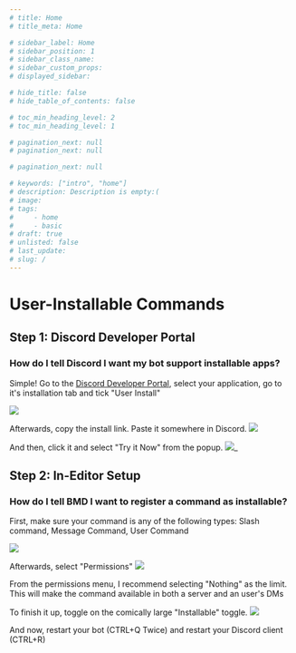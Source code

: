 ```yaml
---
# title: Home
# title_meta: Home

# sidebar_label: Home
# sidebar_position: 1
# sidebar_class_name:
# sidebar_custom_props: 
# displayed_sidebar:

# hide_title: false
# hide_table_of_contents: false

# toc_min_heading_level: 2
# toc_min_heading_level: 1

# pagination_next: null
# pagination_next: null

# pagination_next: null

# keywords: ["intro", "home"]
# description: Description is empty:(
# image: 
# tags:
#     - home
#     - basic
# draft: true
# unlisted: false
# last_update: 
# slug: /
---
```

# User-Installable Commands
## Step 1: Discord Developer Portal
### How do I tell Discord I want my bot support installable apps?
Simple! Go to the [Discord Developer Portal](https://discord.com/developers/applications), select your application, go to it's installation tab and tick "User Install"

![](https://steamuserimages-a.akamaihd.net/ugc/2504637799919513525/D9AA7C7D6619AEB13CD718EEB84EDED8BBE31BFE/)

Afterwards, copy the install link. Paste it somewhere in Discord.
![](https://steamuserimages-a.akamaihd.net/ugc/2504637799919518558/AB7AE11009F7BF357F665C7441ED41A3CBA1DE96/)

And then, click it and select "Try it Now" from the popup.
![](https://steamuserimages-a.akamaihd.net/ugc/2504637799919517287/31C34E75EA1732A98BD7A0C01C7C658C8BC587B2/)_

## Step 2: In-Editor Setup 
### How do I tell BMD I want to register a command as installable?
First, make sure your command is any of the following types: Slash command, Message Command, User Command

![](https://steamuserimages-a.akamaihd.net/ugc/2496759112768545662/04D54789B165D4A0B2B247D5CAD55D0C7A91D2E0/)

Afterwards, select "Permissions"
![](https://steamuserimages-a.akamaihd.net/ugc/2496759112768557007/774650DEA9B95675EE218A07421A5ED90A87AF0B/)

From the permissions menu, I recommend selecting "Nothing" as the limit. This will make the command available in both a server and an user's DMs

To finish it up, toggle on the comically large "Installable" toggle.
![](https://steamuserimages-a.akamaihd.net/ugc/2496759112768565236/A7B26ECC232B1C215E391E274825C38E5296894B/)

And now, restart your bot (CTRL+Q Twice) and restart your Discord client (CTRL+R) 